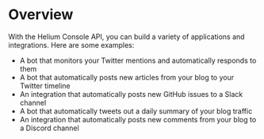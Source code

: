 # Overview

With the Helium Console API, you can build a variety of applications and integrations. Here are some examples:

- A bot that monitors your Twitter mentions and automatically responds to them
- A bot that automatically posts new articles from your blog to your Twitter timeline
- An integration that automatically posts new GitHub issues to a Slack channel
- A bot that automatically tweets out a daily summary of your blog traffic
- An integration that automatically posts new comments from your blog to a Discord channel

